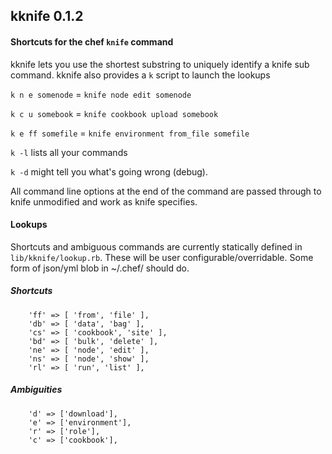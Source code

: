 ## kknife 0.1.2

#### Shortcuts for the chef `knife` command

kknife lets you use the shortest substring to uniquely identify a knife sub command. 
kknife also provides a `k` script to launch the lookups

`k n e somenode` = `knife node edit somenode`

`k c u somebook` = `knife cookbook upload somebook`

`k e ff somefile` = `knife environment from_file somefile`

`k -l` lists all your commands

`k -d` might tell you what's going wrong (debug).

All command line options at the end of the command are passed through to knife unmodified and work as knife specifies. 

#### Lookups 

Shortcuts and ambiguous commands are currently statically defined in `lib/kknife/lookup.rb`. These will be user configurable/overridable. Some form of json/yml blob in ~/.chef/ should do. 

##### Shortcuts
```
    'ff' => [ 'from', 'file' ],
    'db' => [ 'data', 'bag' ],
    'cs' => [ 'cookbook', 'site' ],
    'bd' => [ 'bulk', 'delete' ],
    'ne' => [ 'node', 'edit' ],
    'ns' => [ 'node', 'show' ],
    'rl' => [ 'run', 'list' ],
```
##### Ambiguities
```
    'd' => ['download'],
    'e' => ['environment'],
    'r' => ['role'],
    'c' => ['cookbook'],
```

